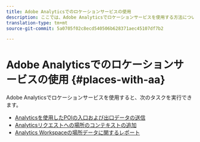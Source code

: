 ```yaml
---
title: Adobe Analyticsでのロケーションサービスの使用
description: ここでは、Adobe Analyticsでロケーションサービスを使用する方法について説明します。
translation-type: tm+mt
source-git-commit: 5a0705f02c8ecd540506b628371aec45107df7b2

---
```



# Adobe Analyticsでのロケーションサービスの使用 {#places-with-aa}

Adobe Analyticsでロケーションサービスを使用すると、次のタスクを実行できます。

* [Analyticsを使用したPOIの入口および出口データの送信](/help/use-places-with-other-solutions/places-adobe-analytics/use-places-adobe-analytics.md)
* [Analyticsリクエストへの場所のコンテキストの追加](/help/use-places-with-other-solutions/places-adobe-analytics/run-reports-aa-places-data.md)
* [Analytics Workspaceの場所データに関するレポート](/help/use-places-with-other-solutions/places-adobe-analytics/run-reports-aa-places-data.md)